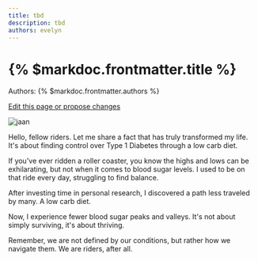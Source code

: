 ```yaml
---
title: tbd
description: tbd
authors: evelyn
---
```


# {% $markdoc.frontmatter.title %}

Authors: {% $markdoc.frontmatter.authors %}

[Edit this page or propose changes](https://github.com/onefact/onefact.org/edit/main/pages/five-boro-bike-tour/evelyn.md)

![jaan](/images/evelyn.jpg)

Hello, fellow riders. Let me share a fact that has truly transformed my life. It's about finding control over Type 1 Diabetes through a low carb diet.

If you've ever ridden a roller coaster, you know the highs and lows can be exhilarating, but not when it comes to blood sugar levels. I used to be on that ride every day, struggling to find balance.

After investing time in personal research, I discovered a path less traveled by many. A low carb diet.

Now, I experience fewer blood sugar peaks and valleys. It's not about simply surviving, it's about thriving.

Remember, we are not defined by our conditions, but rather how we navigate them. We are riders, after all.


